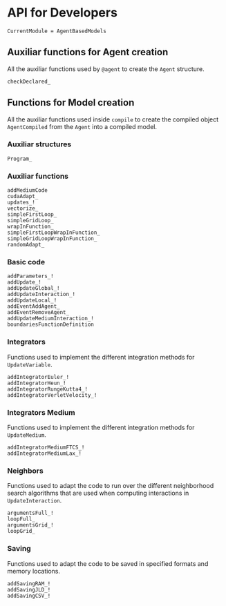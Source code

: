 # API for Developers

```@meta
CurrentModule = AgentBasedModels
```

## Auxiliar functions for Agent creation
All the auxiliar functions used by `@agent` to create the `Agent` structure.

```@docs
checkDeclared_
```
## Functions for Model creation
All the auxiliar functions used inside `compile` to create the compiled object `AgentCompiled` from the `Agent` into a compiled model.

### Auxiliar structures
```@docs
Program_
```
### Auxiliar functions
```@docs
addMediumCode
cudaAdapt_
updates_!
vectorize_
simpleFirstLoop_
simpleGridLoop_
wrapInFunction_
simpleFirstLoopWrapInFunction_
simpleGridLoopWrapInFunction_
randomAdapt_
```
### Basic code
```@docs
addParameters_!
addUpdate_!
addUpdateGlobal_!
addUpdateInteraction_!
addUpdateLocal_!
addEventAddAgent_
addEventRemoveAgent_
addUpdateMediumInteraction_!
boundariesFunctionDefinition
```
### Integrators
Functions used to implement the different integration methods for `UpdateVariable`.

```@docs
addIntegratorEuler_!
addIntegratorHeun_!
addIntegratorRungeKutta4_!
addIntegratorVerletVelocity_!
```
### Integrators Medium
Functions used to implement the different integration methods for `UpdateMedium`.

```@docs
addIntegratorMediumFTCS_!
addIntegratorMediumLax_!
```
### Neighbors
Functions used to adapt the code to run over the different neighborhood search algorithms that are used when computing interactions in `UpdateInteraction`.

```@docs
argumentsFull_!
loopFull_
argumentsGrid_!
loopGrid_
```

### Saving
Functions used to adapt the code to be saved in specified formats and memory locations.

```@docs
addSavingRAM_!
addSavingJLD_!
addSavingCSV_!
```




